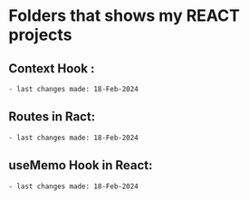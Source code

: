 # Folders that shows my REACT projects

## Context Hook :
    - last changes made: 18-Feb-2024

## Routes in Ract:
    - last changes made: 18-Feb-2024

## useMemo Hook in React:
    - last changes made: 18-Feb-2024